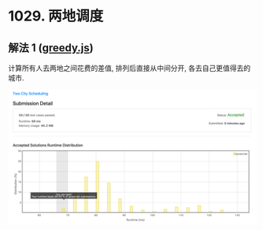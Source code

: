 # 1029. 两地调度

## 解法 1 ([greedy.js](./greedy.js))

计算所有人去两地之间花费的差值, 排列后直接从中间分开, 各去自己更值得去的城市.

![成绩](assets/greedy.png)
